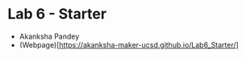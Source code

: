 # Lab 6 - Starter
* Akanksha Pandey 
* (Webpage)[https://akanksha-maker-ucsd.github.io/Lab6_Starter/]